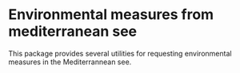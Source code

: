# Environmental measures from mediterranean see

This package provides several utilities for requesting environmental measures in the Mediterrannean see. 


